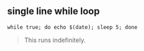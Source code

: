 ## single line while loop
```while true; do echo $(date); sleep 5; done```
> This runs indefinitely.

